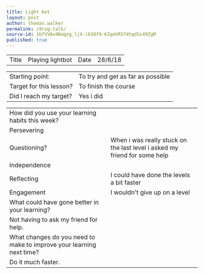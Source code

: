 ```yaml
---
title: Light bot
layout: post
author: thomas.walker
permalink: /drug-talk/
source-id: 1b7VVAx4Naqzg_ljX-lk58f9-KZqehRS7dtqdSi49ZgM
published: true
---
```

<table>
  <tr>
    <td>Title</td>
    <td>Playing lightbot</td>
    <td>Date</td>
    <td>28/6/18</td>
  </tr>
</table>


<table>
  <tr>
    <td>Starting point:</td>
    <td>To try and get as far as possible</td>
  </tr>
  <tr>
    <td>Target for this lesson?</td>
    <td>To finish the course</td>
  </tr>
  <tr>
    <td>Did I reach my target? </td>
    <td>Yes i did</td>
  </tr>
</table>


<table>
  <tr>
    <td>How did you use your learning habits this week? </td>
    <td></td>
  </tr>
  <tr>
    <td>Persevering</td>
    <td></td>
  </tr>
  <tr>
    <td>Questioning?</td>
    <td>When i was really stuck on the last level i asked my friend for some help</td>
  </tr>
  <tr>
    <td>Independence</td>
    <td></td>
  </tr>
  <tr>
    <td>Reflecting</td>
    <td>I could have done the levels a bit faster</td>
  </tr>
  <tr>
    <td>Engagement</td>
    <td>I wouldn't give up on a level</td>
  </tr>
  <tr>
    <td>What could have gone better in your learning?</td>
    <td></td>
  </tr>
  <tr>
    <td>Not having to ask my friend for help.</td>
    <td></td>
  </tr>
  <tr>
    <td>What changes do you need to make to improve your learning next time?</td>
    <td></td>
  </tr>
  <tr>
    <td>Do it much faster.</td>
    <td></td>
  </tr>
</table>


